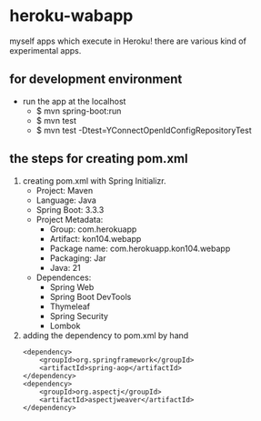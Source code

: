 # heroku-wabapp
myself apps which execute in Heroku! there are various kind of experimental apps.

## for development environment

- run the app at the localhost
	- $ mvn spring-boot:run
	- $ mvn test
	- $ mvn test -Dtest=YConnectOpenIdConfigRepositoryTest

## the steps for creating pom.xml

1. creating pom.xml with Spring Initializr.
	- Project: Maven
	- Language: Java
	- Spring Boot: 3.3.3
	- Project Metadata:
		- Group: com.herokuapp
		- Artifact: kon104.webapp
		- Package name: com.herokuapp.kon104.webapp
		- Packaging: Jar
		- Java: 21
	- Dependences:
		- Spring Web
		- Spring Boot DevTools
		- Thymeleaf
		- Spring Security
		- Lombok
2. adding the dependency to pom.xml by hand
	```
	<dependency>
		<groupId>org.springframework</groupId> 
		<artifactId>spring-aop</artifactId>
	</dependency> 
	<dependency> 
		<groupId>org.aspectj</groupId> 
		<artifactId>aspectjweaver</artifactId>
	</dependency>
	```

